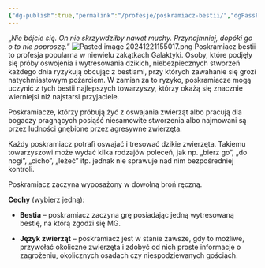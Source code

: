 ```yaml
---
{"dg-publish":true,"permalink":"/profesje/poskramiacz-bestii/","dgPassFrontmatter":true}
---
```


„*Nie bójcie się. On nie skrzywdziłby nawet muchy. Przynajmniej, dopóki go o to nie poproszę.*”
![Pasted image 20241221155017.png](/img/user/Obrazy/Pasted%20image%2020241221155017.png)
Poskramiacz bestii to profesja popularna w niewielu zakątkach Galaktyki. Osoby, które podjęły się próby oswojenia i wytresowania dzikich, niebezpiecznych stworzeń każdego dnia ryzykują obcując z bestiami, przy których zawahanie się grozi natychmiastowym pożarciem. W zamian za to ryzyko, poskramiacze mogą uczynić z tych bestii najlepszych towarzyszy, którzy okażą się znacznie wierniejsi niż najstarsi przyjaciele.

Poskramiacze, którzy próbują żyć z oswajania zwierząt albo pracują dla bogaczy pragnących posiąść niesamowite stworzenia albo najmowani są przez ludności gnębione przez agresywne zwierzęta.

Każdy poskramiacz potrafi oswajać i tresować dzikie zwierzęta. Takiemu towarzyszowi może wydać kilka rodzajów poleceń, jak np. „bierz go”, „do nogi”, „cicho”, „leżeć” itp. jednak nie sprawuje nad nim bezpośredniej kontroli.

Poskramiacz zaczyna wyposażony w dowolną broń ręczną.

**Cechy** (wybierz jedną):

- **Bestia** – poskramiacz zaczyna grę posiadając jedną wytresowaną bestię, na którą zgodzi się MG.

- **Język zwierząt** – poskramiacz jest w stanie zawsze, gdy to możliwe, przywołać okoliczne zwierzęta i zdobyć od nich proste informacje o zagrożeniu, okolicznych osadach czy niespodziewanych gościach.